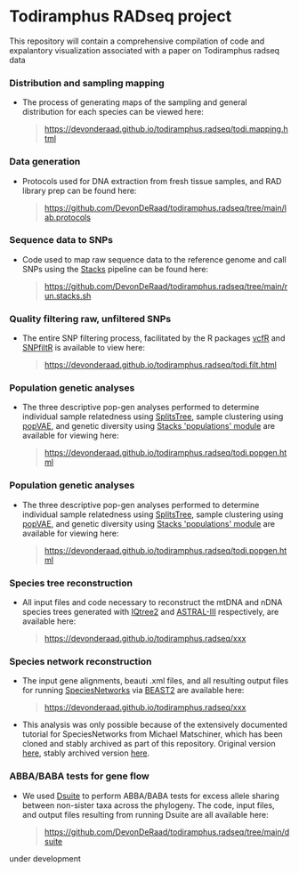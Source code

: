 Todiramphus RADseq project
==================================================================================

This repository will contain a comprehensive compilation of code and expalantory visualization associated with a paper on Todiramphus radseq data

### Distribution and sampling mapping
*   The process of generating maps of the sampling and general distribution for each species can be viewed here:
    > <https://devonderaad.github.io/todiramphus.radseq/todi.mapping.html> 
    
### Data generation
*   Protocols used for DNA extraction from fresh tissue samples, and RAD library prep can be found here:
    > <https://github.com/DevonDeRaad/todiramphus.radseq/tree/main/lab.protocols>

### Sequence data to SNPs
*   Code used to map raw sequence data to the reference genome and call SNPs using the [Stacks](https://catchenlab.life.illinois.edu/stacks/) pipeline can be found here:
    > <https://github.com/DevonDeRaad/todiramphus.radseq/tree/main/run.stacks.sh>
    
### Quality filtering raw, unfiltered SNPs
*   The entire SNP filtering process, facilitated by the R packages [vcfR](https://doi.org/10.1111/1755-0998.12549) and [SNPfiltR](https://doi.org/10.1111/1755-0998.13618) is available to view here:
    > <https://devonderaad.github.io/todiramphus.radseq/todi.filt.html>

### Population genetic analyses
*   The three descriptive pop-gen analyses performed to determine individual sample relatedness using [SplitsTree](https://doi.org/10.1093/molbev/msj030), sample clustering using [popVAE](https://github.com/kr-colab/popvae), and genetic diversity using [Stacks 'populations' module](https://catchenlab.life.illinois.edu/stacks/comp/populations.php) are available for viewing here:
    > <https://devonderaad.github.io/todiramphus.radseq/todi.popgen.html>
 
 ### Population genetic analyses
*   The three descriptive pop-gen analyses performed to determine individual sample relatedness using [SplitsTree](https://doi.org/10.1093/molbev/msj030), sample clustering using [popVAE](https://github.com/kr-colab/popvae), and genetic diversity using [Stacks 'populations' module](https://catchenlab.life.illinois.edu/stacks/comp/populations.php) are available for viewing here:
    > <https://devonderaad.github.io/todiramphus.radseq/todi.popgen.html>

### Species tree reconstruction
*   All input files and code necessary to reconstruct the mtDNA and nDNA species trees generated with [IQtree2](http://www.iqtree.org/) and [ASTRAL-III](https://github.com/smirarab/ASTRAL) respectively, are available here:
    > <https://devonderaad.github.io/todiramphus.radseq/xxx>

### Species network reconstruction
*   The input gene alignments, beauti .xml files, and all resulting output files for running [SpeciesNetworks](https://academic.oup.com/mbe/article/35/2/504/4705834) via [BEAST2](https://www.beast2.org/) are available here:
    > <https://devonderaad.github.io/todiramphus.radseq/xxx>
*   This analysis was only possible because of the extensively documented tutorial for SpeciesNetworks from Michael Matschiner, which has been cloned and stably archived as part of this repository. Original version [here](https://github.com/mmatschiner/tutorials/tree/master/bayesian_analysis_of_species_networks), stably archived version [here](https://github.com/DevonDeRaad/todiramphus.radseq/tree/main/bayesian_analysis_of_species_networks).

### ABBA/BABA tests for gene flow
*   We used [Dsuite](https://github.com/millanek/Dsuite) to perform ABBA/BABA tests for excess allele sharing between non-sister taxa across the phylogeny. The code, input files, and output files resulting from running Dsuite are all available here:
    > <https://github.com/DevonDeRaad/todiramphus.radseq/tree/main/dsuite>



under development
